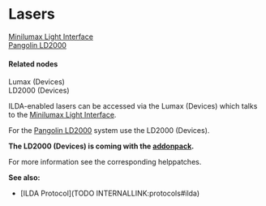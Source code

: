# Lasers

<a href="http://www.lichtbastler.de/lumax" class="extURL" target="_blank">Minilumax Light Interface</a>  
<a href="http://www.pangolin.com/LD2000/index.htm" class="extURL" target="_blank">Pangolin LD2000</a>  

#### Related nodes
<span class="node">Lumax (Devices)</span>  
<span class="node">LD2000 (Devices)</span>  

ILDA-enabled lasers can be accessed via the <span class="node">Lumax (Devices)</span> which talks to the <a href="http://www.lichtbastler.de/lumax" class="extURL" target="_blank">Minilumax Light Interface</a>.  

For the <a href="http://www.pangolin.com/LD2000/index.htm" class="extURL" target="_blank">Pangolin LD2000</a> system use the <span class="node">LD2000 (Devices)</span>.  

**The LD2000 (Devices) is coming with the <a href="https://vvvv.org/downloads#addonpack" class="extURL" target="_blank">addonpack</a>.**  

For more information see the corresponding helppatches.  

**See also:**  
* [ILDA Protocol](TODO INTERNALLINK:protocols#ilda)  





